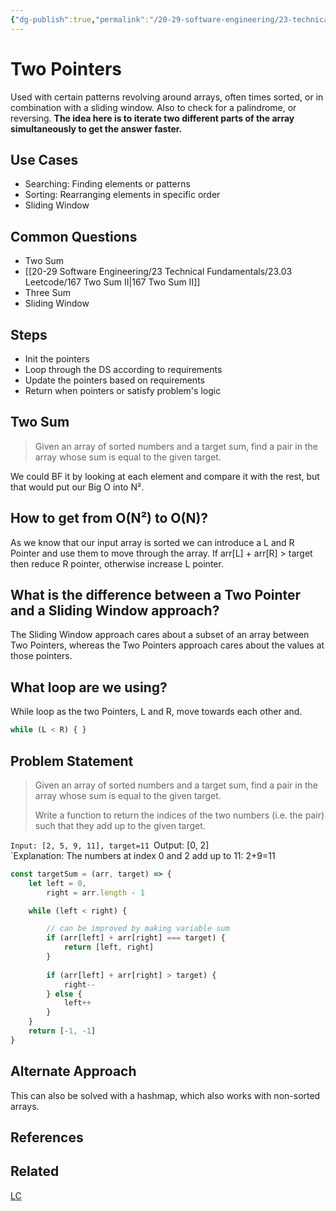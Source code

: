 ```yaml
---
{"dg-publish":true,"permalink":"/20-29-software-engineering/23-technical-fundamentals/23-06-techniques-for-dsa/two-pointers/","tags":["code/javascript","code/dsa/technique"],"created":"2023-09-14T06:11:45.889-05:00","updated":"2023-11-06T07:37:47.332-06:00"}
---
```


# Two Pointers
Used with certain patterns revolving around arrays, often times sorted, or in combination with a sliding window. Also to check for a palindrome, or reversing.
**The idea here is to iterate two different parts of the array simultaneously to get the answer faster.**
## Use Cases
- Searching: Finding elements or patterns
- Sorting: Rearranging elements in specific order
- Sliding Window
## Common Questions
- Two Sum
- [[20-29 Software Engineering/23 Technical Fundamentals/23.03 Leetcode/167 Two Sum II\|167 Two Sum II]]
- Three Sum
- Sliding Window
## Steps
- Init the pointers
- Loop through the DS according to requirements
- Update the pointers based on requirements
- Return when pointers or satisfy problem's logic
## Two Sum
> Given an array of sorted numbers and a target sum, find a pair in the array whose sum is equal to the given target.

We could BF it by looking at each element and compare it with the rest, but that would put our Big O into N². 
## How to get from O(N²) to O(N)?
As we know that our input array is sorted we can introduce a L and R Pointer and use them to move through the array. If arr[L] + arr[R] > target then reduce R pointer, otherwise increase L pointer.

## What is the difference between a Two Pointer and a Sliding Window approach?
The Sliding Window approach cares about a subset of an array between Two Pointers, whereas the Two Pointers approach cares about the values at those pointers.
## What loop are we using?
While loop as the two Pointers, L and R, move towards each other and.
```javascript
while (L < R) { }
```
## Problem Statement
> Given an array of sorted numbers and a target sum, find a pair in the array whose sum is equal to the given target.
> 
> Write a function to return the indices of the two numbers (i.e. the pair) such that they add up to the given target.

`Input: [2, 5, 9, 11], target=11
`Output: [0, 2]
`Explanation: The numbers at index 0 and 2 add up to 11: 2+9=11

``` javascript
const targetSum = (arr, target) => {
	let left = 0,
		right = arr.length - 1

	while (left < right) {

		// can be improved by making variable sum
		if (arr[left] + arr[right] === target) {
			return [left, right]
		}
		
		if (arr[left] + arr[right] > target) {
			right--
		} else {
			left++
		}
	}
	return [-1, -1]
}
```
## Alternate Approach
This can also be solved with a hashmap, which also works with non-sorted arrays.
## References
## Related
[LC](https://leetcode.com/tag/two-pointers/)